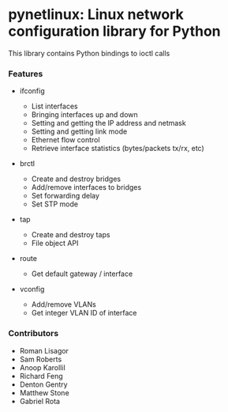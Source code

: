 # pynetlinux: Linux network configuration library for Python

This library contains Python bindings to ioctl calls

### Features

* ifconfig
    * List interfaces
    * Bringing interfaces up and down
    * Setting and getting the IP address and netmask
    * Setting and getting link mode
    * Ethernet flow control
    * Retrieve interface statistics (bytes/packets tx/rx, etc)

* brctl
    * Create and destroy bridges
    * Add/remove interfaces to bridges
    * Set forwarding delay
    * Set STP mode

* tap
    * Create and destroy taps
    * File object API

* route
    * Get default gateway / interface

* vconfig
    * Add/remove VLANs
    * Get integer VLAN ID of interface

### Contributors

* Roman Lisagor
* Sam Roberts
* Anoop Karollil
* Richard Feng
* Denton Gentry
* Matthew Stone
* Gabriel Rota

